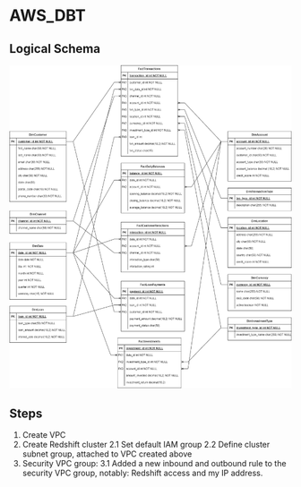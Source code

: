 # AWS_DBT
## Logical Schema
![alt text](https://github.com/arl9kin/AWS_DBT/blob/main/content/logical_view.drawio.png?raw=true)

## Steps
1. Create VPC
2. Create Redshift cluster
   2.1 Set default IAM group
   2.2 Define cluster subnet group, attached to VPC created above
3. Security VPC group:
  3.1 Added a new inbound and outbound rule to the security VPC group, notably: Redshift access and my IP address.
